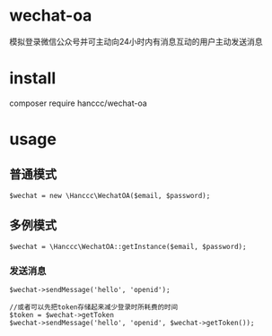 # wechat-oa
模拟登录微信公众号并可主动向24小时内有消息互动的用户主动发送消息

# install

composer require hanccc/wechat-oa

# usage

## 普通模式

```
$wechat = new \Hanccc\WechatOA($email, $password);
```

## 多例模式

```
$wechat = \Hanccc\WechatOA::getInstance($email, $password);
```

### 发送消息
```
$wechat->sendMessage('hello', 'openid');
```

```
//或者可以先把token存储起来减少登录时所耗费的时间
$token = $wechat->getToken
$wechat->sendMessage('hello', 'openid', $wechat->getToken());
```
